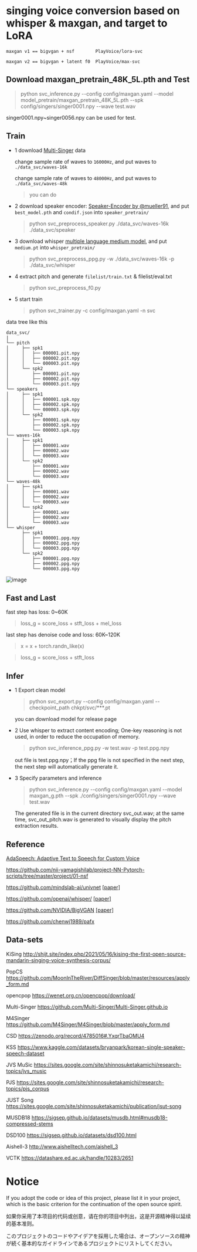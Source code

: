# singing voice conversion based on whisper & maxgan, and target to LoRA

```per
maxgan v1 == bigvgan + nsf        PlayVoice/lora-svc

maxgan v2 == bigvgan + latent f0  PlayVoice/max-svc
```

## Download maxgan_pretrain_48K_5L.pth and Test

> python svc_inference.py --config config/maxgan.yaml --model model_pretrain/maxgan_pretrain_48K_5L.pth --spk config/singers/singer0001.npy --wave test.wav

singer0001.npy~singer0056.npy can be used for test.

## Train

- 1 download [Multi-Singer](https://github.com/Multi-Singer/Multi-Singer.github.io) data
    
    change sample rate of waves to `16000Hz`, and put waves to `./data_svc/waves-16k`

    change sample rate of waves to `48000Hz`, and put waves to `./data_svc/waves-48k`

    > you can do

- 2 download speaker encoder: [Speaker-Encoder by @mueller91](https://drive.google.com/drive/folders/15oeBYf6Qn1edONkVLXe82MzdIi3O_9m3), and put `best_model.pth` and `condif.json` into `speaker_pretrain/`

    > python svc_preprocess_speaker.py ./data_svc/waves-16k ./data_svc/speaker

- 3 download whisper [multiple language medium model](https://openaipublic.azureedge.net/main/whisper/models/345ae4da62f9b3d59415adc60127b97c714f32e89e936602e85993674d08dcb1/medium.pt), and put `medium.pt` into `whisper_pretrain/`

    > python svc_preprocess_ppg.py -w ./data_svc/waves-16k -p ./data_svc/whisper

- 4 extract pitch and generate `filelist/train.txt` & filelist/eval.txt

    > python svc_preprocess_f0.py

- 5 start train

    > python svc_trainer.py -c config/maxgan.yaml -n svc

data tree like this

    data_svc/
    |
    └── pitch
    │     ├── spk1
    │     │   ├── 000001.pit.npy
    │     │   ├── 000002.pit.npy
    │     │   └── 000003.pit.npy
    │     └── spk2
    │         ├── 000001.pit.npy
    │         ├── 000002.pit.npy
    │         └── 000003.pit.npy
    └── speakers
    │     ├── spk1
    │     │   ├── 000001.spk.npy
    │     │   ├── 000002.spk.npy
    │     │   └── 000003.spk.npy
    │     └── spk2
    │         ├── 000001.spk.npy
    │         ├── 000002.spk.npy
    │         └── 000003.spk.npy 
    └── waves-16k
    │     ├── spk1
    │     │   ├── 000001.wav
    │     │   ├── 000002.wav
    │     │   └── 000003.wav
    │     └── spk2
    │         ├── 000001.wav
    │         ├── 000002.wav
    │         └── 000003.wav
    └── waves-48k
    │     ├── spk1
    │     │   ├── 000001.wav
    │     │   ├── 000002.wav
    │     │   └── 000003.wav
    │     └── spk2
    │         ├── 000001.wav
    │         ├── 000002.wav
    │         └── 000003.wav
    └── whisper
          ├── spk1
          │   ├── 000001.ppg.npy
          │   ├── 000002.ppg.npy
          │   └── 000003.ppg.npy
          └── spk2
              ├── 000001.ppg.npy
              ├── 000002.ppg.npy
              └── 000003.ppg.npy
![image](https://user-images.githubusercontent.com/16432329/230908037-127becb9-ed2a-41b5-8ac6-c9791ec2f7c7.png)

## Fast and Last

fast step has loss: 0~60K

> loss_g = score_loss + stft_loss + mel_loss

last step has denoise code and loss: 60K~120K

> x = x + torch.randn_like(x)

> loss_g = score_loss + stft_loss

## Infer
- 1 Export clean model

    > python svc_export.py --config config/maxgan.yaml --checkpoint_path chkpt/svc/***.pt

    you can download model for release page

- 2 Use whisper to extract content encoding; One-key reasoning is not used, in order to reduce the occupation of memory.

    > python svc_inference_ppg.py -w test.wav -p test.ppg.npy

    out file is test.ppg.npy；If the ppg file is not specified in the next step, the next step will automatically generate it.

- 3 Specify parameters and inference

    > python svc_inference.py --config config/maxgan.yaml --model maxgan_g.pth --spk ./config/singers/singer0001.npy --wave test.wav

    The generated file is in the current directory svc_out.wav; at the same time, svc_out_pitch.wav is generated to visually display the pitch extraction results.

## Reference
[AdaSpeech: Adaptive Text to Speech for Custom Voice](https://arxiv.org/pdf/2103.00993.pdf)

https://github.com/nii-yamagishilab/project-NN-Pytorch-scripts/tree/master/project/01-nsf

https://github.com/mindslab-ai/univnet [[paper]](https://arxiv.org/abs/2106.07889)

https://github.com/openai/whisper/ [[paper]](https://arxiv.org/abs/2212.04356)

https://github.com/NVIDIA/BigVGAN [[paper]](https://arxiv.org/abs/2206.04658)

https://github.com/chenwj1989/pafx

## Data-sets

KiSing        http://shijt.site/index.php/2021/05/16/kising-the-first-open-source-mandarin-singing-voice-synthesis-corpus/

PopCS         https://github.com/MoonInTheRiver/DiffSinger/blob/master/resources/apply_form.md

opencpop      https://wenet.org.cn/opencpop/download/

Multi-Singer  https://github.com/Multi-Singer/Multi-Singer.github.io

M4Singer      https://github.com/M4Singer/M4Singer/blob/master/apply_form.md

CSD           https://zenodo.org/record/4785016#.YxqrTbaOMU4

KSS           https://www.kaggle.com/datasets/bryanpark/korean-single-speaker-speech-dataset

JVS MuSic     https://sites.google.com/site/shinnosuketakamichi/research-topics/jvs_music

PJS           https://sites.google.com/site/shinnosuketakamichi/research-topics/pjs_corpus

JUST Song     https://sites.google.com/site/shinnosuketakamichi/publication/jsut-song

MUSDB18       https://sigsep.github.io/datasets/musdb.html#musdb18-compressed-stems

DSD100        https://sigsep.github.io/datasets/dsd100.html

Aishell-3     http://www.aishelltech.com/aishell_3

VCTK          https://datashare.ed.ac.uk/handle/10283/2651

# Notice
If you adopt the code or idea of this project, please list it in your project, which is the basic criterion for the continuation of the open source spirit.

如果你采用了本项目的代码或创意，请在你的项目中列出，这是开源精神得以延续的基本准则。

このプロジェクトのコードやアイデアを採用した場合は、オープンソースの精神が続く基本的なガイドラインであるプロジェクトにリストしてください。
